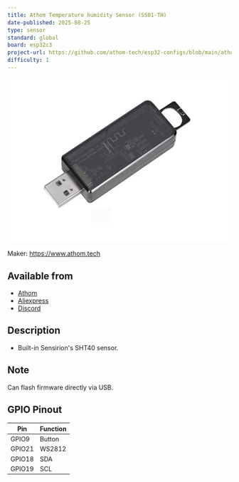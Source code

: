 ```yaml
---
title: Athom Temperature humidity Sensor (SS01-TH)
date-published: 2025-08-25
type: sensor
standard: global
board: esp32c3
project-url: https://github.com/athom-tech/esp32-configs/blob/main/athom-sht40-sensor.yaml
difficulty: 1
---
```


![SS01-CO2](SS01-TH.webp "Athom Temperature humidity Sensor - SS01-TH")

Maker: https://www.athom.tech

## Available from

- [Athom](https://www.athom.tech/blank-1/tempreture-and-humidity-sensor)
- [Aliexpress](https://www.aliexpress.com/item/1005009637778878.html)
- [Discord](https://discord.gg/tHdBmXCwRj)

## Description

- Built-in Sensirion's SHT40 sensor.

## Note
Can flash firmware directly via USB.


## GPIO Pinout

| Pin    | Function            |
| ------ | ------------------- |
| GPIO9  | Button              |
| GPIO21 | WS2812              |
| GPIO18 | SDA                 |
| GPIO19 | SCL                 |
